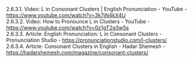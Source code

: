 2.6.3.1. Video: L in Consonant Clusters | English Pronunciation - YouTube - https://www.youtube.com/watch?v=3k7jN4kX4U  
2.6.3.2. Video: How to Pronounce L in Clusters - YouTube - https://www.youtube.com/watch?v=0z1gT2g3w5s  
2.6.3.3. Article: English Pronunciation: L in Consonant Clusters - Pronunciation Studio - https://pronunciationstudio.com/l-clusters/  
2.6.3.4. Article: Consonant Clusters in English - Hadar Shemesh - https://hadarshemesh.com/magazine/consonant-clusters/  
